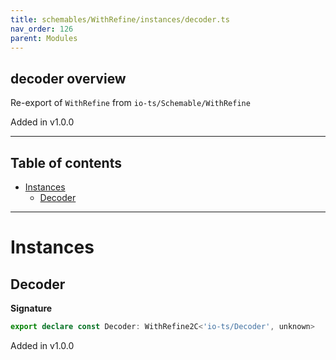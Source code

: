 ```yaml
---
title: schemables/WithRefine/instances/decoder.ts
nav_order: 126
parent: Modules
---
```


## decoder overview

Re-export of `WithRefine` from `io-ts/Schemable/WithRefine`

Added in v1.0.0

---

<h2 class="text-delta">Table of contents</h2>

- [Instances](#instances)
  - [Decoder](#decoder)

---

# Instances

## Decoder

**Signature**

```ts
export declare const Decoder: WithRefine2C<'io-ts/Decoder', unknown>
```

Added in v1.0.0

